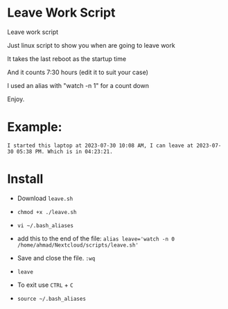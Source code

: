 # Leave Work Script
Leave work script

Just linux script to show you when are going to leave work

It takes the last reboot as the startup time

And it counts 7:30 hours (edit it to suit your case)

I used an alias with "watch -n 1" for a count down

Enjoy.



# Example: 
`I started this laptop at 2023-07-30 10:08 AM, I can leave at 2023-07-30 05:38 PM. Which is in 04:23:21.`



# Install
- Download `leave.sh`
- `chmod +x ./leave.sh`
- `vi ~/.bash_aliases`
- add this to the end of the file: `alias leave='watch -n 0 /home/ahmad/Nextcloud/scripts/leave.sh'`
- Save and close the file. `:wq`
- `leave`

- To exit use `CTRL` + `C`
- `source ~/.bash_aliases`
